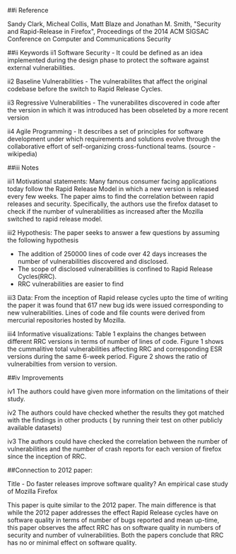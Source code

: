 ##i Reference

Sandy Clark, Micheal Collis, Matt Blaze and Jonathan M. Smith, "Security and Rapid-Release in Firefox", Proceedings of the 2014 ACM SIGSAC Conference on Computer and Communications Security



##ii Keywords
ii1 Software Security - It could be defined as an idea implemented during the design phase  to protect the software against external vulnerabilities.

ii2 Baseline Vulnerabilities - The vulnerabilites that affect the original codebase before the switch to Rapid Release Cycles.

ii3 Regressive Vulnerabilities - The vunerabilites discovered in code after the version in which it was introduced has been obseleted by a more recent version

ii4 Agile Programming - It describes a set of principles for software development under which requirements and solutions evolve through the collaborative effort of self-organizing cross-functional teams. (source - wikipedia)

##iii Notes

iii1 Motivational statements: Many famous consumer facing applications today follow the Rapid Release Model in which a new version is released every few weeks. The paper aims to find the correlation between rapid releases and security. Specifically, the authors use the firefox dataset to check if the number of vulnerabilities as increased after the Mozilla switched to rapid release model.

iii2 Hypothesis: The paper seeks to answer a few questions by assuming the following hypothesis
- The addition of 250000 lines of code over 42 days increases the number of vulnerabilities discovered and disclosed.
- The scope of disclosed vulnerabilities is confined to Rapid Release Cycles(RRC).
- RRC vulnerabilities are easier to find

iii3 Data: From the inception of Rapid release cycles upto the time of writing the paper it was found that 617 new bug ids were issued corresponding to new vulnerabilities. Lines of code and file counts were derived from mercurial repositories hosted by Mozilla.  

iii4 Informative visualizations: Table 1 explains the changes between different RRC versions in terms of number of lines of code. Figure 1 shows the cummalitive total vulnerabilities affecting RRC and corresponding ESR versions during the same 6-week period. Figure 2 shows the ratio of vulnerabilties from version to version.

##iv Improvements

iv1 The authors could have given more information on the limitations of their study.

iv2 The authors could have checked whether the results they got matched with the findings in  other products ( by running their test on other publicly available datasets)

iv3 The authors could have checked the correlation between the number of vulnerabilities and the number of crash reports for each version of firefox since the inception of RRC.

##Connection to 2012 paper:

Title - Do faster releases improve software quality? An empirical case study of Mozilla Firefox

This paper is quite similar to the 2012 paper. The main difference is that while the 2012 paper addresses the effect Rapid Release cycles have on software quality in terms of number of bugs reported and mean up-time, this paper observes the affect RRC has on software quality in numbers of security and number of vulnerabilities. Both the papers conclude that RRC has no or minimal effect on software quality. 
